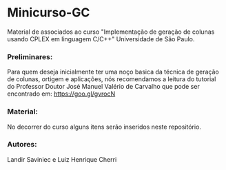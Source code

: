 # Minicurso-GC

Material de associados ao curso "Implementação de geração de colunas usando CPLEX em linguagem C/C++"
Universidade de São Paulo.

### Preliminares:

Para quem deseja inicialmente ter uma noço basica da técnica de geração de colunas, ortigem e aplicações, nós recomendamos a leitura do tutorial do Professor Doutor José Manuel Valério de Carvalho que pode ser encontrado em: https://goo.gl/gvrocN


### Material:

No decorrer do curso alguns itens serão inseridos neste repositório.



### Autores: 
Landir Saviniec e Luiz Henrique Cherri
